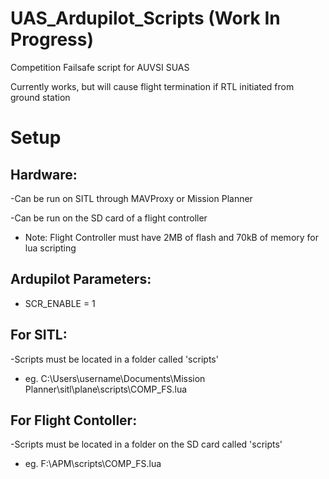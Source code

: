# UAS_Ardupilot_Scripts (Work In Progress)

Competition Failsafe script for AUVSI SUAS

Currently works, but will cause flight termination if RTL initiated from ground station



# Setup

## Hardware:

-Can be run on SITL through MAVProxy or Mission Planner

-Can be run on the SD card of a flight controller

- Note: Flight Controller must have 2MB of flash and 70kB of memory for lua scripting

## Ardupilot Parameters:
- SCR_ENABLE = 1

## For SITL:

-Scripts must be located in a folder called 'scripts'

- eg. C:\Users\username\Documents\Mission Planner\sitl\plane\scripts\COMP_FS.lua

## For Flight Contoller:

-Scripts must be located in a folder on the SD card called 'scripts'

- eg. F:\APM\scripts\COMP_FS.lua
